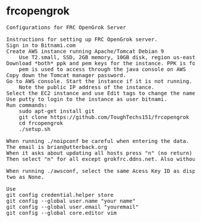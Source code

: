 # frcopengrok
<pre>
Configurations for FRC OpenGrok Server

Instructions for setting up FRC OpenGrok server.
Sign in to Bitnami.com
Create AWS instance running Apache/Tomcat Debian 9
	Use T2.small, SSD, 2GB memory, 10GB disk, region us-east-1
Download *both* ppk and pem keys for the instance. PPK is for putty.
	pem is used to access through the java console on AWS 
Copy down the Tomcat manager password. 
Go to AWS console. Start the instance if it is not running. 
	Note the public IP address of the instance.
Select the EC2 instance and use Edit tags to change the name to frcgrok-tomcat-be
Use putty to login to the instance as user bitnami. 
Run commands:
	sudo apt-get install git
	git clone https://github.com/ToughTechs151/frcopengrok
	cd frcopengrok
	./setup.sh

When running ./noipconf be careful when entering the data.
The email is brian@utterback.org
When it asks about updating all hosts press "n" (no return)
Then select "n" for all except grokfrc.ddns.net. Also without return.

When running ./awsconf, select the same Acess Key ID as displayed. Enter the Secret key. Leave the other
two as None.

Use 
git config credential.helper store
git config --global user.name "your name" 
git config --global user.email "youremail" 
git config --global core.editor vim



</pre>
